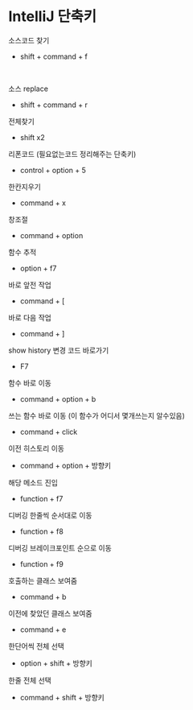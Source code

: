# IntelliJ 단축키

소스코드 찾기
- shift + command + f

<br>

소스 replace
- shift + command + r 

전체찾기
- shift x2

리폰코드 (필요없는코드 정리해주는 단축키)
- control + option + 5

한칸지우기
- command + x

창조절
- command + option

함수 추적
- option + f7

바로 앞전 작업
- command + [

바로 다음 작업
- command + ]

show history 변경 코드 바로가기
- F7

함수 바로 이동
- command + option + b

쓰는 함수 바로 이동 (이 함수가 어디서 몇개쓰는지 알수있음)
- command + click

이전 히스토리 이동
- command + option + 방향키

해당 메소드 진입
- function + f7

디버깅 한줄씩 순서대로 이동
- function + f8

디버깅 브레이크포인트 순으로 이동
- function + f9

호출하는 클래스 보여줌
- command + b

이전에 찾았던 클래스 보여줌
- command + e

한단어씩 전체 선택
- option + shift + 방향키

한줄 전체 선택
- command + shift + 방향키
